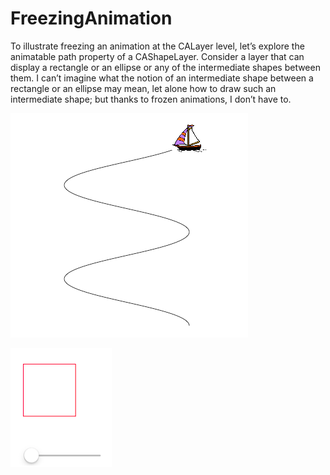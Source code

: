 # FreezingAnimation
To illustrate freezing an animation at the CALayer level, let’s explore the animatable path property of a CAShapeLayer. Consider a layer that can display a rectangle or an ellipse or any of the intermediate shapes between them. I can’t imagine what the notion of an intermediate shape between a rectangle or an ellipse may mean, let alone how to draw such an intermediate shape; but thanks to frozen animations, I don’t have to.


![A](https://github.com/Lilyeka/SailingBoat/blob/master/SailingBoat/boatPath.png "A boat and the course she’ll sail")

![A](https://github.com/Lilyeka/FreezingAnimation/blob/master/FreezingAnimation/freezingAnimation.png "")
